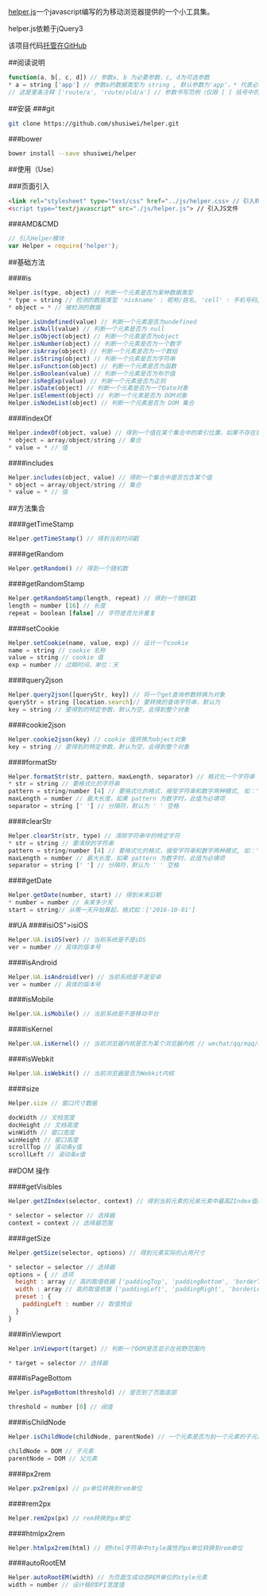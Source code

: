 [helper.js](https://github.com/shusiwei/helper)一个javascript编写的为移动浏览器提供的一个小工具集。

helper.js依赖于jQuery3

该项目代码[托管在GitHub](https://github.com/shusiwei/helper)

##阅读说明

```javascript
function(a, b[, c, d]) // 参数a, b 为必要参数，c, d为可选参数
* a = string ['app'] // 参数a的数据类型为 string , 默认参数为'app'，* 代表必填参数, [] 代表参数默认值
// 这是里条注释 ['route/a', 'route/old/a'] // 参数书写范例（仅限 [ ] 括号中的内容）
```

##安装
###git

```bash
git clone https://github.com/shusiwei/helper.git
```

###bower

```bash
bower install --save shusiwei/helper
```

##使用（Use）

###页面引入

```html
<link rel="stylesheet" type="text/css" href="../js/helper.css> // 引入样式
<script type="text/javascript" src="./js/helper.js"> // 引入JS文件
```

###AMD&CMD

```javascript
// 引入Helper模块
var Helper = require('helper');
```

##基础方法

####is

```javascript
Helper.is(type, object) // 判断一个元素是否为某种数据类型
* type = string // 检测的数据类型 'nickname' : 昵称/姓名, 'cell' : 手机号码, 'tel' : 电话号码, 'phone' : 手机和电话号码, 'email' : 邮箱号码, 'integer' : 整型数字, 'chinese' : 中文字符
* object = * // 被检测的数据
```

```javascript
Helper.isUndefined(value) // 判断一个元素是否为undefined
Helper.isNull(value) // 判断一个元素是否为 null
Helper.isObject(object) // 判断一个元素是否为object
Helper.isNumber(object) // 判断一个元素是否为一个数字
Helper.isArray(object) // 判断一个元素是否为一个数组
Helper.isString(object) // 判断一个元素是否为字符串
Helper.isFunction(object) // 判断一个元素是否为函数
Helper.isBoolean(value) // 判断一个元素是否为布尔值
Helper.isRegExp(value) // 判断一个元素是否为正则
Helper.isDate(object) // 判断一个元素是否为一个Date对象
Helper.isElement(object) // 判断一个元素是否为 DOM对象
Helper.isNodeList(object) // 判断一个元素是否为 DOM 集合
```

####indexOf

```javascript
Helper.indexOf(object, value) // 得到一个值在某个集合中的索引位置，如果不存在则返回-1
* object = array/object/string // 集合
* value = * // 值
```

####includes
```javascript
Helper.includes(object, value) // 得到一个集合中是否包含某个值
* object = array/object/string // 集合
* value = * // 值
```
##方法集合

####getTimeStamp

```javascript
Helper.getTimeStamp() // 得到当前时间戳
```

####getRandom
```javascript
Helper.getRandom() // 得到一个随机数
```

####getRandomStamp

```javascript
Helper.getRandomStamp(length, repeat) // 得到一个随机戳
length = number [16] // 长度
repeat = boolean [false] // 字符是否允许重复
```

####setCookie
```javascript
Helper.setCookie(name, value, exp) // 设计一个cookie
name = string // cookie 名称
value = string // cookie 值
exp = number // 过期时间，单位：天
```

####query2json
```javascript
Helper.query2json([queryStr, key]) // 将一个get查询参数转换为对象
queryStr = string [location.search]// 要转换的查询字符串，默认为
key = string // 要得到的特定参数，默认为空，会得到整个对象
```

####cookie2json
```javascript
Helper.cookie2json(key) // cookie 值转换为object对象
key = string // 要得到的特定参数，默认为空，会得到整个对象
```

####formatStr
```javascript
Helper.formatStr(str, pattern, maxLength, separator) // 格式化一个字符串
* str = string // 要格式化的字符串
pattern = string/number [4] // 要格式化的格式，接受字符串和数字两种模式, 如：'xxx;xxxx;xxxx' 或 4
maxLength = number // 最大长度，如果 pattern 为数字时，此值为必填项
separator = string [' '] // 分隔符，默认为 ' ' 空格
```

####clearStr
```javascript
Helper.clearStr(str, type) // 清除字符串中的特定字符
* str = string // 要清除的字符串
pattern = string/number [4] // 要格式化的格式，接受字符串和数字两种模式, 如：'xxx;xxxx;xxxx' 或 4
maxLength = number // 最大长度，如果 pattern 为数字时，此值为必填项
separator = string [' '] // 分隔符，默认为 ' ' 空格
```
####getDate
```javascript
Helper.getDate(number, start) // 得到未来日期
* number = number // 未来多少天
start = string// 从哪一天开始算起，格式如：['2016-10-01']
```
##UA
####isiOS">isiOS
```javascript
Helper.UA.isiOS(ver) // 当前系统是不是iOS
ver = number // 具体的版本号
```
####isAndroid
```javascript
Helper.UA.isAndroid(ver) // 当前系统是不是安卓
ver = number // 具体的版本号
```
####isMobile
```javascript
Helper.UA.isMobile() // 当前系统是不是移动平台
```
####isKernel
```javascript
Helper.UA.isKernel() // 当前浏览器内核是否为某个浏览器内核 // wechat/qq/mqq/uc/safari/chrome/firefox
```
####isWebkit
```javascript
Helper.UA.isWebkit() // 当前浏览器是否为Webkit内核
```
####size
```javascript
Helper.size // 窗口尺寸数据

docWidth // 文档宽度
docHeight // 文档高度
winWidth // 窗口宽度
winHeight // 窗口高度
scrollTop // 滚动条y值
scrollLeft // 滚动条x值
```
##DOM 操作

####getVisibles

```javascript
Helper.getZIndex(selector, context) // 得到当前元素的兄弟元素中最高ZIndex值高一层ZIndex值

* selector = selector // 选择器
context = context // 选择器范围
```

####getSize
```javascript
Helper.getSize(selector, options) // 得到元素实际的占用尺寸

* selector = selector // 选择器
options = { // 选项
  height : array // 高的取值依据 ['paddingTop', 'paddingBottom', 'borderTopWidth', 'borderBottomWidth', 'height']
  width : array // 高的取值依据 ['paddingLeft', 'paddingRight', 'borderLeftWidth', 'borderRightWidth', 'width']
  preset : {
    paddingLeft : number // 取值预设
  }
}
```

####inViewport
```javascript
Helper.inViewport(target) // 判断一个DOM是否显示在视野范围内

* target = selector // 选择器
```

####isPageBottom
```javascript
Helper.isPageBottom(threshold) // 是否到了页面底部

threshold = number [0] // 阀值
```

####isChildNode
```javascript
Helper.isChildNode(childNode, parentNode) // 一个元素是否为别一个元素的子元素

childNode = DOM // 子元素
parentNode = DOM // 父元素
```

####px2rem
```javascript
Helper.px2rem(px) // px单位转换到rem单位
```

####rem2px
```javascript
Helper.rem2px(px) // rem转换到px单位
```

####htmlpx2rem
```javascript
Helper.htmlpx2rem(html) // 把html字符串中style属性的px单位转换到rem单位
```

####autoRootEM
```javascript
Helper.autoRootEM(width) // 为页面生成动态REM单位的style元素
width = number // 设计稿的DPI宽度值
```
